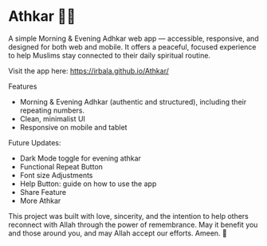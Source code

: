 # Athkar 🌙✨

A simple Morning & Evening Adhkar web app — accessible, responsive, and designed for both web and mobile. It offers a peaceful, focused experience to help Muslims stay connected to their daily spiritual routine.

Visit the app here: https://irbala.github.io/Athkar/ 

Features
- Morning & Evening Adhkar (authentic and structured), including their repeating numbers.
- Clean, minimalist UI
- Responsive on mobile and tablet

Future Updates:
- Dark Mode toggle for evening athkar
- Functional Repeat Button
- Font size Adjustments 
- Help Button: guide on how to use the app
- Share Feature
- More Athkar

This project was built with love, sincerity, and the intention to help others reconnect with Allah through the power of remembrance.
May it benefit you and those around you, and may Allah accept our efforts. Ameen. 🌸
